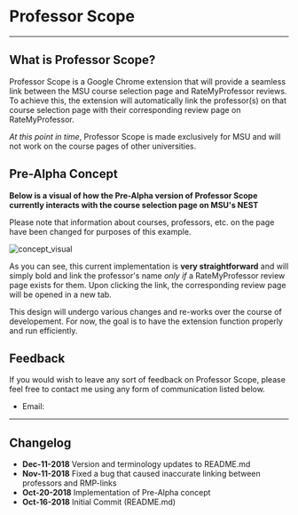 # Professor Scope

---
## What is Professor Scope?
Professor Scope is a Google Chrome extension that will provide a seamless link between the MSU course selection page and RateMyProfessor reviews. To achieve this, the extension will automatically link the professor(s) on that course selection page with their corresponding review page on RateMyProfessor.

*At this point in time*, Professor Scope is made exclusively for MSU and will not work on the course pages of other universities.


## Pre-Alpha Concept
**Below is a visual of how the Pre-Alpha version of Professor Scope currently interacts with the course selection page on MSU's NEST**

Please note that information about courses, professors, etc. on the page have been changed for purposes of this example.

![concept_visual](https://i.gyazo.com/40665ee2cdc508355844681513b8bc27.png "Pre-Alpha")

As you can see, this current implementation is **very straightforward** and will simply bold and link the professor's name *only if* a RateMyProfessor review page exists for them. Upon clicking the link, the corresponding review page will be opened in a new tab. 

This design will undergo various changes and re-works over the course of developement. For now, the goal is to have the extension function properly and run efficiently.

## Feedback
If you would wish to leave any sort of feedback on Professor Scope, please feel free to contact me using any form of communication listed below. 

* Email:

---
## Changelog
* **Dec-11-2018** Version and terminology updates to README.md
* **Nov-11-2018** Fixed a bug that caused inaccurate linking between professors and RMP-links
* **Oct-20-2018** Implementation of Pre-Alpha concept
* **Oct-16-2018** Initial Commit (README.md)
